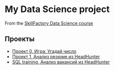 # My Data Science project

From the [SkillFactory Data Science course](https://skillfactory.ru/courses/data-science)

## Проекты

* [Проект 0, Игра: Угадай число](https://github.com/jamacasi31/Sf-study/tree/main/project_0)
* [Проект 1, Анализ резюме из HeadHunter](https://nbviewer.org/github/jamacasi31/Sf-study/blob/main/Project_1/Project_1.ipynb)
* [SQL training, Анализ вакансий из HeadHunter](https://nbviewer.org/github/jamacasi31/Sf-study/blob/main/SQL_training/Project_HH.ipynb)

